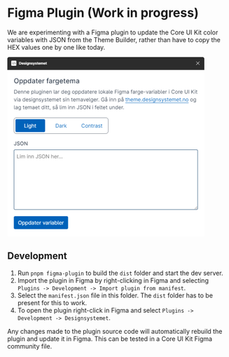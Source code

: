 # Figma Plugin (Work in progress)

We are experimenting with a Figma plugin to update the Core UI Kit color variables with JSON from the Theme Builder, rather than have to copy the HEX values one by one like today.

![alt text](./assets/img/preview.png)

## Development

1. Run `pnpm figma-plugin` to build the `dist` folder and start the dev server.
2. Import the plugin in Figma by right-clicking in Figma and selecting `Plugins -> Development -> Import plugin from manifest`.
3. Select the `manifest.json` file in this folder. The `dist` folder has to be present for this to work.
4. To open the plugin right-click in Figma and select `Plugins -> Development -> Designsystemet`.

Any changes made to the plugin source code will automatically rebuild the plugin and update it in Figma. This can be tested in a Core UI Kit Figma community file.
